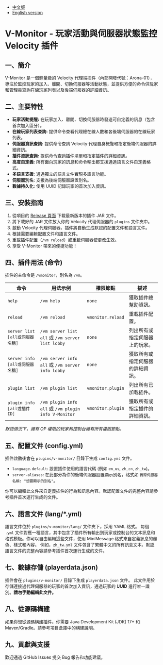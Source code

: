 - [中文版](./README.md)
- [English version](./README_EN.md)

# V-Monitor - 玩家活動與伺服器狀態監控 Velocity 插件

## 一、簡介
V-Monitor 是一個輕量級的 Velocity 代理端插件（內部開發代號：Arona-01），專注於監控玩家的加入、離開、切換伺服器等活動狀態，並提供方便的命令供玩家和管理員查詢在線玩家列表以及後端伺服器的詳細資訊。

## 二、主要特性
- **玩家活動提醒:** 在玩家加入、離開、切換伺服器時發送可自定義的訊息（包含首次加入區分）。
- **在線玩家列表查詢:** 提供命令查看代理總在線人數和各後端伺服器的在線玩家列表。
- **伺服器資訊查詢:** 提供命令查詢 Velocity 代理自身概覽和指定後端伺服器的詳細資訊。
- **插件資訊查詢:** 提供命令查詢插件清單和指定插件的詳細資訊。
- **高度自定義:** 所有面向玩家的訊息和命令輸出都支援通過語言文件自定義格式。
- **多語言支援:** 通過獨立的語言文件實現多語言功能。
- **伺服器別名:** 支援為後端伺服器設置別名。
- **數據持久化:** 使用 UUID 記錄玩家的首次加入資訊。

## 三、安裝指南
1.  從項目的 [Release 頁面](https://github.com/MC-Nirvana/V-Monitor/releases/latest) 下載最新版本的插件 JAR 文件。
2.  將下載好的 JAR 文件放入你的 Velocity 代理伺服器的 `plugins` 文件夾中。
3.  啟動 Velocity 代理伺服器。插件將自動生成默認的配置文件和語言文件。
4.  根據需要編輯配置文件和語言文件。
5.  重載插件配置（`/vm reload`）或重啟伺服器使更改生效。
6.  享受 V-Monitor 帶來的便捷功能！

## 四、插件用法 (命令)
插件的主命令是 `/vmonitor`，別名為 `/vm`。

| 命令                            | 用法示例                                             | 權限節點          | 描述                             |
|---------------------------------|------------------------------------------------------|-------------------|----------------------------------|
| `help`                          | `/vm help`                                           | `none`            | 獲取插件總幫助資訊。             |
| `reload`                        | `/vm reload`                                         | `vmonitor.reload` | 重載插件配置。                   |
| `server list [all或伺服器名稱]` | `/vm server list all` 或 `/vm server list lobby`     | `none`            | 列出所有或指定伺服器上的玩家。   |
| `server info [all或伺服器名稱]` | `/vm server info all` 或 `/vm server info lobby`     | `none`            | 獲取所有或指定伺服器的詳細資訊。 |
| `plugin list`                   | `/vm plugin list`                                    | `vmonitor.plugin` | 列出所有已加載插件。             |
| `plugin info [all或插件ID]`     | `/vm plugin info all` 或 `/vm plugin info V-Monitor` | `vmonitor.plugin` | 獲取所有或指定插件的詳細資訊。   |

*默認情況下，擁有 OP 權限的玩家和控制台擁有所有權限節點。*

## 五、配置文件 (config.yml)
插件啟動後會在 `plugins/v-monitor/` 目錄下生成 `config.yml` 文件。

- `language.default`: 設置插件使用的語言代碼 (例如 `en_us`, `zh_cn`, `zh_tw`)。
- `server-aliases`: 在此部分為你的後端伺服器設置顯示別名，格式如 `實際伺服器名稱: "想要顯示的別名"`。

你可以編輯此文件來自定義插件的行為和訊息內容。默認配置文件的完整內容請參考插件首次運行生成的文件。

## 六、語言文件 (lang/*.yml)
語言文件位於 `plugins/v-monitor/lang/` 文件夾下，採用 YAML 格式。
每個 `.yml` 文件對應一種語言，其中包含了插件所有輸出到玩家或控制台的文本訊息和格式模板。你可以自由編輯這些文件，使用 MiniMessage 格式來自定義訊息的顏色、樣式和內容。
例如，`zh_tw.yml` 文件包含了繁體中文的所有訊息文本。默認語言文件的完整內容請參考插件首次運行生成的文件。

## 七、數據存儲 (playerdata.json)
插件會在 `plugins/v-monitor/` 目錄下生成 `playerdata.json` 文件。
此文件用於存儲連接過代理伺服器的玩家的首次加入資訊，通過玩家的 **UUID** 進行唯一識別。**請勿手動編輯此文件。**

## 八、從源碼構建
如果你想從源碼構建插件，你需要 Java Development Kit (JDK) 17+ 和 Maven/Gradle。請參考項目倉庫中的構建說明。

## 九、貢獻與支援
歡迎通過 GitHub Issues 提交 Bug 報告和功能建議。